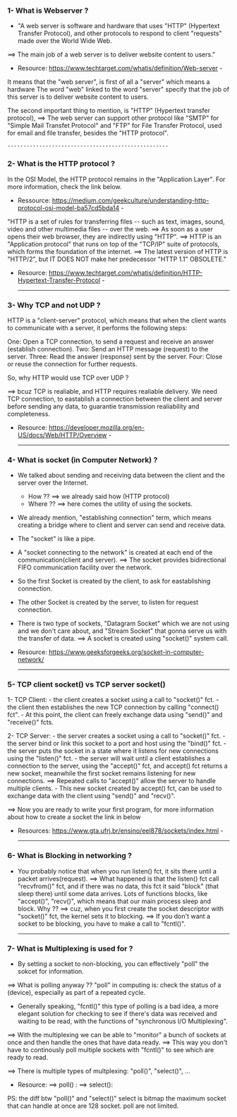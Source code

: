 ### 1- What is Webserver ?

- "A web server is software and hardware that uses "HTTP" (Hypertext Transfer Protocol), and other protocols to respond to client "requests" made over the World Wide Web.

==> The main job of a web server is to deliver website content to users."

- Resource: https://www.techtarget.com/whatis/definition/Web-server -

It means that the "web server", is first of all a "server" which means a hardware
The word "web" linked to the word "server" specify that the job of this server is to deliver website content to users.

The second important thing to mention, is "HTTP" (Hypertext transfer protocol),
==> The web server can support other protocol like "SMTP" for "Simple Mail Transfet Protocol" and "FTP" for File Transfer Protocol, used for email and file transfer, besides the "HTTP protocol".
	
	---------------------------------------------------

### 2- What is the HTTP protocol ?

In the OSI Model, the HTTP protocol remains in the "Application Layer".
For more information, check the link below.
- Ressource: https://medium.com/geekculture/understanding-http-protocol-osi-model-ba57cd5bda14 -

"HTTP is a set of rules for transferring files -- such as text, images, sound, video and other multimedia files -- over the web.
==> As soon as a user opens their web browser, they are indirectly using "HTTP".
==> HTTP is an "Application protocol" that runs on top of the "TCP/IP" suite of protocols, which forms the foundation of the internet.
==> The latest version of HTTP is "HTTP/2", but IT DOES NOT make her predecessor "HTTP 1.1" OBSOLETE." 

- Resource: https://www.techtarget.com/whatis/definition/HTTP-Hypertext-Transfer-Protocol -

	---------------------------------------------------

### 3- Why TCP and not UDP ?

HTTP is a "client-server" protocol, which means that when the client wants to communicate with a server, it performs the following steps:

  One: Open a TCP connection, to send a request and receive an answer (establish connection).
  Two: Send an HTTP message (request) to the server.
  Three: Read the answer (response) sent by the server.
  Four: Close or reuse the connection for further requests.

So, why HTTP would use TCP over UDP ?

==> bcuz TCP is realiable, and HTTP requires realiable delivery.
We need TCP connection, to eastablish a connection between the client and server before sending any data, to guarantie transmission realiability and completeness.  

- Resource: https://developer.mozilla.org/en-US/docs/Web/HTTP/Overview -

	---------------------------------------------------

### 4- What is socket (in Computer Network) ?

- We talked about sending and receiving data between the client and the server over the Internet.
	- How ?? 
		==> we already said how (HTTP protocol)
	- Where ??
		==> here comes the utility of using the sockets.

- We already mention, "establishing connection" term, which means creating a bridge where to client and server can send and receive data.
- The "socket" is like a pipe.
- A "socket connecting to the network" is created at each end of the communication(client and server).
==> The socket provides bidirectional FIFO communication facility over the network.

- So the first Socket is created by the client, to ask for eastablishing connection.
- The other Socket is created by the server, to listen for request connection.

- There is two type of sockets, "Datagram Socket" which we are not using and we don't care about, and "Stream Socket" that gonna serve us with the transfer of data.
==> A socket is created using "socket()" system call.

- Resource: https://www.geeksforgeeks.org/socket-in-computer-network/

	---------------------------------------------------
	
### 5- TCP client socket() vs TCP server socket()

1- TCP Client:
	- the client creates a socket using a call to "socket()" fct.
	- the client then establishes the new TCP connection by calling "connect() fct".
	- At this point, the client can freely exchange data using "send()" and "receive()" fcts.

2- TCP Server:
	- the server creates a socket using a call to "socket()" fct.
	- the server bind or link this socket to a port and host using the "bind()" fct.
	- the server puts the socket in a state where it listens for new connections using the "listen()" fct.
	- the server will wait until a client establishes a connection to the server, using the "accept()" fct, and accept() fct returns a new socket, meanwhile the first socket remains listening for new connections.
==> Repeated calls to "accept()" allow the server to handle multiple clients.
	- This new socket created by accept() fct, can be used to exchange data with the client using "send()" and "recv()".

==> Now you are ready to write your first program, for more information about how to create a socket the link in below

- Resources: https://www.gta.ufrj.br/ensino/eel878/sockets/index.html - 

	---------------------------------------------------

### 6- What is Blocking in networking ?

- You probably notice that when you run listen() fct, it sits there until a packet arrives(request).
==> What happened is that the listen() fct call "recvfrom()" fct, and if there was no data, this fct it said "block" (that sleep there) until some data arrives.
Lots of functions blocks, like "accept()", "recv()", which means that our main process sleep and block.
Why ??
==> cuz, when you first create the socket descriptor with "socket()" fct,
	the kernel sets it to blocking.
==> If you don't want a socket to be blocking, you have to make a call to "fcntl()".

	---------------------------------------------------
	
### 7- What is Multiplexing is used for ?

- By setting a socket to non-blocking, you can effectively "poll" the sokcet for information.

==> What is polling anyway ??
"poll" in computing is: check the status of a (device), especially as part of a repeated cycle.

- Generally speaking, "fcntl()" this type of polling is a bad idea,
 a more elegant solution for checking to see if there's data was received and waiting to be read, with the functions of "synchronous I/O Multiplexing".

==> With the multiplexing we can be able to "monitor" a bunch of sockets at once and then handle the ones that have data ready.
==> This way you don't have to continously poll multiple sockets with "fcntl()" to see which are ready to read.

==> There is multiple types of multplexing:
"poll()", "select()", ...

- Resource: 
	==> poll() : 
	==> select():

PS: the diff btw "poll()" and "select()"
select is bitmap the maximum socket that can handle at once are 128 socket.
poll are not limited.
